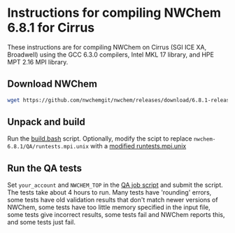 Instructions for compiling NWChem 6.8.1 for Cirrus
====================================================

These instructions are for compiling NWChem on Cirrus (SGI ICE XA, Broadwell) using the GCC 6.3.0 compilers, Intel MKL 17 library, and HPE MPT 2.16 MPI library.

Download NWChem
---------------

```bash
wget https://github.com/nwchemgit/nwchem/releases/download/6.8.1-release/nwchem-6.8.1-release.revision-v6.8-133-ge032219-src.2018-06-14.tar.bz2
```

Unpack and build
----------------

Run the [build.bash](build.bash) script.  Optionally, modify the scipt to replace `nwchem-6.8.1/QA/runtests.mpi.unix` with a [modified runtests.mpi.unix](runtests.mpi.unix)

Run the QA tests
----------------

Set `your_account` and `NWCHEM_TOP` in the [QA job script](QA.pbs) and
submit the script.  The tests take about 4 hours to run.  Many tests
have 'rounding' errors, some tests have old validation results that
don't match newer versions of NWChem, some tests have too little
memory specified in the input file, some tests give incorrect results,
some tests fail and NWChem reports this, and some tests just fail.
